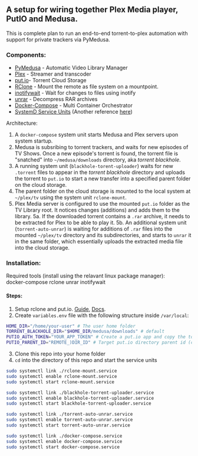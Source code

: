 ## A setup for wiring together Plex Media player, PutIO and Medusa.

This is complete plan to run an end-to-end torrent-to-plex automation with support for private trackers via PyMedusa.

### Components:
- [PyMedusa](https://github.com/pymedusa/Medusa) - Automatic Video Library Manager
- [Plex](https://www.plex.tv/) - Streamer and transcoder
- [put.io](https://put.io/)- Torrent Cloud Storage
- [RClone](https://rclone.org/) - Mount the remote as file system on a mountpoint.
- [inotifywait](https://linux.die.net/man/1/inotifywait) - Wait for changes to files using inotify
- [unrar](https://wiki.archlinux.org/index.php/rar#UNRAR) - Decompress RAR archives
- [Docker-Compose](https://docs.docker.com/compose/reference/overview/) - Multi Container Orchestrator
- [SystemD Service Units](https://www.freedesktop.org/software/systemd/man/systemd.service.html) (Another reference [here](https://www.digitalocean.com/community/tutorials/understanding-systemd-units-and-unit-files))

Architecture:
1. A `docker-compose` system unit starts Medusa and Plex servers upon system startup.
2. Medusa is subsribing to torrent trackers, and waits for new episodes of TV Shows. Once a new episode's torrent is found, the torrent file is "snatched" into `~/medusa/downloads` directory, aka _torrent blackhole_.
3. A running system unit (`blackhole-torent-uploader`) waits for new `.torrent` files to appear in the _torrent blackhole_ directory and uploads the torrent to `put.io` to start a new transfer into a specified parent folder on the cloud storage.
4. The parent folder on the cloud storage is mounted to the local system at `~/plex/tv` using the system unit `rclone-mount`.
5. Plex Media server is configured to use the mounted `put.io` folder as the TV Library root. It notices changes (additions) and adds them to the library.
5a. If the downloaded torrent contains a `.rar` archive, it needs to be extracted for Plex to be able to play it.
5b. An additional system unit (`torrent-auto-unrar`) is waiting for additions of `.rar` files into the mounted `~/plex/tv` directory and its subdirectories, and starts to `unrar` it in the same folder, which essentially uploads the extracted media file into the cloud storage.


### Installation:
Required tools (install using the relavant linux package manager):  
docker-compose
rclone
unrar
inotifywait

#### Steps:
1. Setup rclone and put.io. [Guide](https://help.put.io/en/articles/3480094-plex-rclone), [Docs](https://rclone.org/putio/).
2. Create `variables.env` file with the following structure inside `/var/local`:
```sh
HOME_DIR="/home/your-user" # The user home folder
TORRENT_BLACKHOLE_DIR="$HOME_DIR/medusa/downloads" # default
PUTIO_AUTH_TOKEN="YOUR_APP_TOKEN" # Create a put.io app and copy the token here
PUTIO_PARENT_ID="REMOTE_)DIR_ID" # Target put.io directory parent id (can be copied from the url)
```
3. Clone this repo into your home folder
4. `cd` into the directory of this repo and start the service units

```bash
sudo systemctl link ./rclone-mount.service
sudo systemctl enable rclone-mount.service
sudo systemctl start rclone-mount.service

sudo systemctl link ./blackhole-torrent-uploader.service
sudo systemctl enable blackhole-torrent-uploader.service
sudo systemctl start blackhole-torrent-uploader.service

sudo systemctl link ./torrent-auto-unrar.service
sudo systemctl enable torrent-auto-unrar.service
sudo systemctl start torrent-auto-unrar.service

sudo systemctl link ./docker-compose.service
sudo systemctl enable docker-compose.service
sudo systemctl start docker-compose.service
```